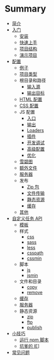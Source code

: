 # Summary

* [简介](README.md)
* [入门](basic/toc.md)
  * [安装](basic/installation.md)
  * [快速上手](basic/getting-started.md)
  * [项目结构](basic/structure.md)
  * [演示项目](basic/demo.md)
* [配置](configuration/toc.md)
  * [例子](configuration/example.md)
  * [项目类型](configuration/project.md)
  * 根目录和路径
    * [输入源](configuration/path.md#输入源)
    * [输出目标](configuration/path.md#输出目标)
  * [HTML 配置](configuration/html.md)
  * [CSS 配置](configuration/styles.md)
  * JS 配置
    * [入口](configuration/scripts.md#入口)
    * [输出](configuration/scripts.md#输出)
    * [Loaders](configuration/scripts.md#loaders)
    * [插件](configuration/scripts.md#插件)
    * [开发调试](configuration/scripts.md#开发调试)
    * [高级配置](configuration/scripts.md#高级配置)
    * [优化](configuration/scripts.md#优化)
  * [雪碧图](configuration/sprites.md)
  * [额外文件](configuration/extras.md)
  * [服务器](configuration/server.md)
  * 发布
    * [Zip 包](configuration/publish.md#zip)
    * [文件传输](configuration/publish.md#ftp)
    * [静态资源](configuration/publish.md#assets)
    * [缓存](configuration/publish.md#cache)
  * [其他](configuration/others.md)
* [自定义任务 API](api/toc.md)
  * [模板](api/templates.md)
  * 样式
    * [css](api/stylesheets.md#mixcssinput-output)
    * [sass](api/stylesheets.md#mixsassinput-output)
    * [less](api/stylesheets.md#mixlessinput-output)
    * [csspath](api/stylesheets.md#mixcsspath)
    * [cssmin](api/stylesheets.md#mixcssmininput-output-renameoptions)
  * 脚本
    * [js](api/javascript.md#mixjsinput-output)
    * [jsmin](api/javascript.md#mixjsmininput-output-renameoptions)
  * 文件和目录
    * [copy](api/files.md#mixcopyfrom-to-renameoptions)
    * [remove](api/files.md#mixremovesrc)
  * [缓存](api/cache.md)
  * [服务器](api/server.md)
  * 静态资源
    * [zip](api/assets.md#mixzipinput-output)
    * [ftp](api/assets.md#mixftpinput)
    * [publish](api/assets.md#mixpublishinput-output-renameoptions)
* [小技巧](recipes/toc.md)
  * [运行 npm 脚本](recipes/run-script.md)
  * [坑爹的 IE](recipes/ie.md)]
* [常见问题](faq.md)
